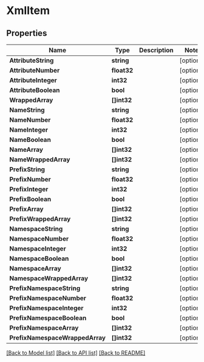 # XmlItem

## Properties
Name | Type | Description | Notes
------------ | ------------- | ------------- | -------------
**AttributeString** | **string** |  | [optional] 
**AttributeNumber** | **float32** |  | [optional] 
**AttributeInteger** | **int32** |  | [optional] 
**AttributeBoolean** | **bool** |  | [optional] 
**WrappedArray** | **[]int32** |  | [optional] 
**NameString** | **string** |  | [optional] 
**NameNumber** | **float32** |  | [optional] 
**NameInteger** | **int32** |  | [optional] 
**NameBoolean** | **bool** |  | [optional] 
**NameArray** | **[]int32** |  | [optional] 
**NameWrappedArray** | **[]int32** |  | [optional] 
**PrefixString** | **string** |  | [optional] 
**PrefixNumber** | **float32** |  | [optional] 
**PrefixInteger** | **int32** |  | [optional] 
**PrefixBoolean** | **bool** |  | [optional] 
**PrefixArray** | **[]int32** |  | [optional] 
**PrefixWrappedArray** | **[]int32** |  | [optional] 
**NamespaceString** | **string** |  | [optional] 
**NamespaceNumber** | **float32** |  | [optional] 
**NamespaceInteger** | **int32** |  | [optional] 
**NamespaceBoolean** | **bool** |  | [optional] 
**NamespaceArray** | **[]int32** |  | [optional] 
**NamespaceWrappedArray** | **[]int32** |  | [optional] 
**PrefixNamespaceString** | **string** |  | [optional] 
**PrefixNamespaceNumber** | **float32** |  | [optional] 
**PrefixNamespaceInteger** | **int32** |  | [optional] 
**PrefixNamespaceBoolean** | **bool** |  | [optional] 
**PrefixNamespaceArray** | **[]int32** |  | [optional] 
**PrefixNamespaceWrappedArray** | **[]int32** |  | [optional] 

[[Back to Model list]](../README.md#documentation-for-models) [[Back to API list]](../README.md#documentation-for-api-endpoints) [[Back to README]](../README.md)


